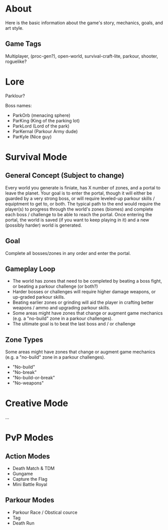 # About
Here is the basic information about the game's story, mechanics, goals, and art style.

## Game Tags
Multiplayer, (proc-gen?), open-world, survival-craft-lite, parkour, shooter, roguelike?

# Lore
Parklour?

Boss names:
- ParkOrb (menacing sphere)
- ParKing (King of the parking lot)
- ParkLord (Lord of the park)
- ParKernal (Parkour Army dude)
- ParKyle (Nice guy)

# Survival Mode

## General Concept (Subject to change)
Every world you generate is finiate, has X number of zones, and a portal to leave the planet. Your goal is to enter the portal, though it will either be guarded by a very strong boss, or will require leveled-up parkour skills / equiptment to get to, or both. The typical path to the end would require the player(s) to progress through the world's zones (biomes) and complete each boss / challenge to be able to reach the portal. Once entering the portal, the world is saved (if you want to keep playing in it) and a new (possibly harder) world is generated.

## Goal
Complete all bosses/zones in any order and enter the portal.

## Gameplay Loop
- The world has zones that need to be completed by beating a boss fight, or beating a parkour challenge (or both?)
- Harder bosses or challenges will require higher damage weapons, or up-graded parkour skills.
- Beating earlier zones or grinding will aid the player in crafting better weapons / ammo and upgrading parkour skills.
- Some areas might have zones that change or augment game mechanics (e.g. a "no-build" zone in a parkour challenges).
- The ultimate goal is to beat the last boss and / or challenge

## Zone Types
Some areas might have zones that change or augment game mechanics (e.g. a "no-build" zone in a parkour challenges).
- "No-build"
- "No-break"
- "No-build-or-break"
- "No-weapons"

# Creative Mode
...

# PvP Modes

## Action Modes
- Death Match & TDM
- Gungame
- Capture the Flag
- Mini Battle Royal

## Parkour Modes
- Parkour Race / Obstical cource
- Tag
- Death Run